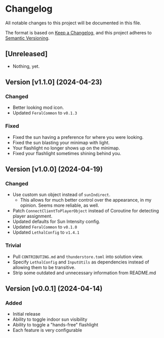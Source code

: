# Changelog

All notable changes to this project will be documented in this file.

The format is based on [Keep a Changelog](https://keepachangelog.com/en/1.1.0/ 'Keep a Changelog, 1.1.0'),
and this project adheres to [Semantic Versioning](https://semver.org/spec/v2.0.0.html 'Semantic Versioning, 2.0.0').

## [Unreleased]

- Nothing, yet.

## Version [v1.1.0] (2024-04-23)

### Changed

- Better looking mod icon.
- Updated `FeralCommon` to `v0.1.3`

### Fixed

- Fixed the sun having a preference for where you were looking.
- Fixed the sun blasting your minimap with light.
- Your flashlight no longer shows up on the minimap.
- Fixed your flashlight sometimes shining behind you.

## Version [v1.0.0] (2024-04-19)

### Changed

- Use custom sun object instead of `sunIndirect`.
    - This allows for much better control over the appearance, in my opinion. Seems more reliable, as well.
- Patch `ConnectClientToPlayerObject` instead of Coroutine for detecting player assignment.
- Updated defaults for Sun Intensity config.
- Updated `FeralCommon` to `v0.1.0`
- Updated `LethalConfig` to `v1.4.1`

### Trivial

- Pull `CONTRIBUTING.md` and `thunderstore.toml` into solution view.
- Specify `LethalConfig` and `InputUtils` as dependencies instead of allowing them to be transitive.
- Strip some outdated and unnecessary information from README.md

## Version [v0.0.1] (2024-04-14)

### Added

- Initial release
- Ability to toggle indoor sun visibility
- Ability to toggle a "hands-free" flashlight
- Each feature is very configurable
